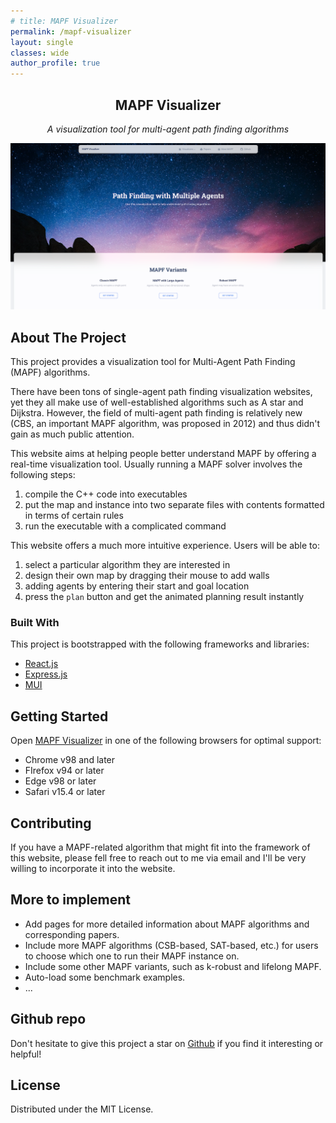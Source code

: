 ```yaml
---
# title: MAPF Visualizer
permalink: /mapf-visualizer
layout: single
classes: wide
author_profile: true
---
```


<!-- [![MIT License](https://img.shields.io/github/license/stevenlyt/mapf-visualizer?label=license&style=for-the-badge)](https://github.com/stevenlyt/mapf-visualizer/blob/master/LICENSE.txt) -->

<!-- PROJECT LOGO -->

<div align="center">

<a href="http://mapf-visualizer.com" style="text-decoration: none;"> <h2 align="center"> MAPF Visualizer</h2></a>

  <p align="center">
  <i>A visualization tool for multi-agent path finding algorithms</i>
  </p>
  <img src='../assets/images/mapf.png' style='pointer-events:none;'/>
</div>

## About The Project

This project provides a visualization tool for Multi-Agent Path Finding (MAPF) algorithms.

There have been tons of single-agent path finding visualization websites, yet they all make use of well-established algorithms such as A star and Dijkstra. However, the field of multi-agent path finding is relatively new (CBS, an important MAPF algorithm, was proposed in 2012) and thus didn't gain as much public attention.

This website aims at helping people better understand MAPF by offering a real-time visualization tool. Usually running a MAPF solver involves the following steps:

1. compile the C++ code into executables
2. put the map and instance into two separate files with contents formatted in terms of certain rules
3. run the executable with a complicated command

This website offers a much more intuitive experience. Users will be able to:

1. select a particular algorithm they are interested in
2. design their own map by dragging their mouse to add walls
3. adding agents by entering their start and goal location
4. press the `plan` button and get the animated planning result instantly

### Built With

This project is bootstrapped with the following frameworks and libraries:

- [React.js](https://reactjs.org/)
- [Express.js](https://expressjs.com)
- [MUI](https://mui.com)

<!-- GETTING STARTED -->

## Getting Started

Open [MAPF Visualizer](http://mapf-visualizer.com) in one of the following browsers for optimal support:

- Chrome v98 and later
- FIrefox v94 or later
- Edge v98 or later
- Safari v15.4 or later

## Contributing

If you have a MAPF-related algorithm that might fit into the framework of this website, please fell free to reach out to me via email and I'll be very willing to incorporate it into the website.

## More to implement

- Add pages for more detailed information about MAPF algorithms and corresponding papers.
- Include more MAPF algorithms (CSB-based, SAT-based, etc.) for users to choose which one to run their MAPF instance on.
- Include some other MAPF variants, such as k-robust and lifelong MAPF.
- Auto-load some benchmark examples.
- ...

## Github repo

Don't hesitate to give this project a star on [Github](https://github.com/stevenlyt/mapf-visualizer) if you find it interesting or helpful!

## License

Distributed under the MIT License.

[license-shield]: https://img.shields.io/github/license/stevenlyt/mapf-visualizer?label=license&style=for-the-badge
[license-url]: https://github.com/stevenlyt/mapf-visualizer/blob/master/LICENSE.txt
